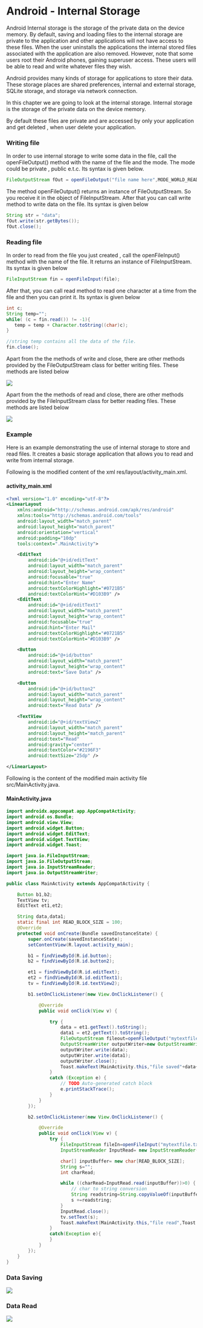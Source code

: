 # Android - Internal Storage

Android Internal storage is the storage of the private data on the device memory. By default, saving and loading files to the internal storage are private to the application and other applications will not have access to these files. When the user uninstalls the applications the internal stored files associated with the application are also removed. However, note that some users root their Android phones, gaining superuser access. These users will be able to read and write whatever files they wish.

Android provides many kinds of storage for applications to store their data. These storage places are shared preferences, internal and external storage, SQLite storage, and storage via network connection.

In this chapter we are going to look at the internal storage. Internal storage is the storage of the private data on the device memory.

By default these files are private and are accessed by only your application and get deleted , when user delete your application.

### Writing file

In order to use internal storage to write some data in the file, call the openFileOutput() method with the name of the file and the mode. The mode could be private , public e.t.c. Its syntax is given below.

```java
FileOutputStream fOut = openFileOutput("file name here",MODE_WORLD_READABLE);
```

The method openFileOutput() returns an instance of FileOutputStream. So you receive it in the object of FileInputStream. After that you can call write method to write data on the file. Its syntax is given below

```java
String str = "data";
fOut.write(str.getBytes());
fOut.close();
```

### Reading file

In order to read from the file you just created , call the openFileInput() method with the name of the file. It returns an instance of FileInputStream. Its syntax is given below

```java
FileInputStream fin = openFileInput(file);
```

After that, you can call read method to read one character at a time from the file and then you can print it. Its syntax is given below

```java
int c;
String temp="";
while( (c = fin.read()) != -1){
   temp = temp + Character.toString((char)c);
}

//string temp contains all the data of the file.
fin.close();
```
Apart from the the methods of write and close, there are other methods provided by the FileOutputStream class for better writing files. These methods are listed below

![](https://raw.githubusercontent.com/saisankar12/document/master/saisankar_concept_images/internal-1.PNG)

Apart from the the methods of read and close, there are other methods provided by the FileInputStream class for better reading files. These methods are listed below

![](https://raw.githubusercontent.com/saisankar12/document/master/saisankar_concept_images/internal-2.PNG)

### Example

Here is an example demonstrating the use of internal storage to store and read files. It creates a basic storage application that allows you to read and write from internal storage.

Following is the modified content of the xml res/layout/activity_main.xml.

#### activity_main.xml

```xml
<?xml version="1.0" encoding="utf-8"?>
<LinearLayout
    xmlns:android="http://schemas.android.com/apk/res/android"
    xmlns:tools="http://schemas.android.com/tools"
    android:layout_width="match_parent"
    android:layout_height="match_parent"
    android:orientation="vertical"
    android:padding="10dp"
    tools:context=".MainActivity">

    <EditText
        android:id="@+id/editText"
        android:layout_width="match_parent"
        android:layout_height="wrap_content"
        android:focusable="true"
        android:hint="Enter Name"
        android:textColorHighlight="#0721B5"
        android:textColorHint="#D103B9" />
    <EditText
        android:id="@+id/editText1"
        android:layout_width="match_parent"
        android:layout_height="wrap_content"
        android:focusable="true"
        android:hint="Enter Mail"
        android:textColorHighlight="#0721B5"
        android:textColorHint="#D103B9" />

    <Button
        android:id="@+id/button"
        android:layout_width="match_parent"
        android:layout_height="wrap_content"
        android:text="Save Data" />

    <Button
        android:id="@+id/button2"
        android:layout_width="match_parent"
        android:layout_height="wrap_content"
        android:text="Read Data" />

    <TextView
        android:id="@+id/textView2"
        android:layout_width="match_parent"
        android:layout_height="match_parent"
        android:text="Read"
        android:gravity="center"
        android:textColor="#2196F3"
        android:textSize="25dp" />

</LinearLayout>
```

Following is the content of the modified main activity file src/MainActivity.java.

#### MainActivity.java

```java
import androidx.appcompat.app.AppCompatActivity;
import android.os.Bundle;
import android.view.View;
import android.widget.Button;
import android.widget.EditText;
import android.widget.TextView;
import android.widget.Toast;

import java.io.FileInputStream;
import java.io.FileOutputStream;
import java.io.InputStreamReader;
import java.io.OutputStreamWriter;

public class MainActivity extends AppCompatActivity {

    Button b1,b2;
    TextView tv;
    EditText et1,et2;

    String data,data1;
    static final int READ_BLOCK_SIZE = 100;
    @Override
    protected void onCreate(Bundle savedInstanceState) {
        super.onCreate(savedInstanceState);
        setContentView(R.layout.activity_main);

        b1 = findViewById(R.id.button);
        b2 = findViewById(R.id.button2);

        et1 = findViewById(R.id.editText);
        et2 = findViewById(R.id.editText1);
        tv = findViewById(R.id.textView2);

        b1.setOnClickListener(new View.OnClickListener() {

            @Override
            public void onClick(View v) {

                try {
                    data = et1.getText().toString();
                    data1 = et2.getText().toString();
                    FileOutputStream fileout=openFileOutput("mytextfile.txt", MODE_PRIVATE);
                    OutputStreamWriter outputWriter=new OutputStreamWriter(fileout);
                    outputWriter.write(data);
                    outputWriter.write(data1);
                    outputWriter.close();
                    Toast.makeText(MainActivity.this,"file saved"+data+data1,Toast.LENGTH_SHORT).show();
                }
                catch (Exception e) {
                    // TODO Auto-generated catch block
                    e.printStackTrace();
                }
            }
        });

        b2.setOnClickListener(new View.OnClickListener() {

            @Override
            public void onClick(View v) {
                try {
                    FileInputStream fileIn=openFileInput("mytextfile.txt");
                    InputStreamReader InputRead= new InputStreamReader(fileIn);

                    char[] inputBuffer= new char[READ_BLOCK_SIZE];
                    String s="";
                    int charRead;

                    while ((charRead=InputRead.read(inputBuffer))>0) {
                        // char to string conversion
                        String readstring=String.copyValueOf(inputBuffer,0,charRead);
                        s +=readstring;
                    }
                    InputRead.close();
                    tv.setText(s);
                    Toast.makeText(MainActivity.this,"file read",Toast.LENGTH_SHORT).show();
                }
                catch(Exception e){
                }
            }
        });
    }
}
```

### Data Saving
![](https://raw.githubusercontent.com/saisankar12/document/master/saisankar_concept_images/Internal-Save.jpeg)

### Data Read
![](https://raw.githubusercontent.com/saisankar12/document/master/saisankar_concept_images/Internal-Out.jpeg)































